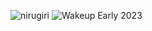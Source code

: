 ![nirugiri](https://img.shields.io/static/v1?label=nirugiri&message=1299447&color=ff69b4)
![Wakeup Early 2023](https://img.shields.io/badge/Wakeup_Early_2023-24/26-blue)
